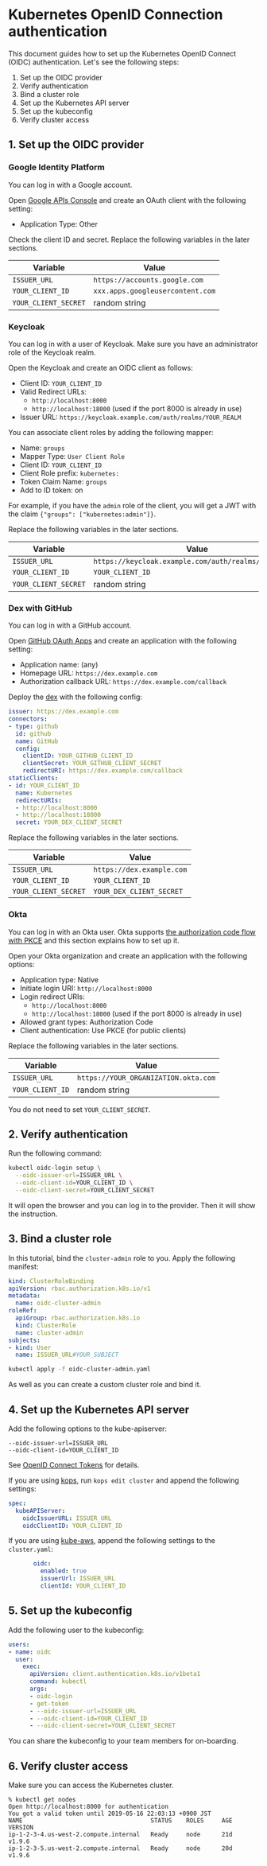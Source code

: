 # Kubernetes OpenID Connection authentication

This document guides how to set up the Kubernetes OpenID Connect (OIDC) authentication.
Let's see the following steps:

1. Set up the OIDC provider
1. Verify authentication
1. Bind a cluster role
1. Set up the Kubernetes API server
1. Set up the kubeconfig
1. Verify cluster access


## 1. Set up the OIDC provider

### Google Identity Platform

You can log in with a Google account.

Open [Google APIs Console](https://console.developers.google.com/apis/credentials) and create an OAuth client with the following setting:

- Application Type: Other

Check the client ID and secret.
Replace the following variables in the later sections.

Variable                | Value
------------------------|------
`ISSUER_URL`            | `https://accounts.google.com`
`YOUR_CLIENT_ID`        | `xxx.apps.googleusercontent.com`
`YOUR_CLIENT_SECRET`    | random string

### Keycloak

You can log in with a user of Keycloak.
Make sure you have an administrator role of the Keycloak realm.

Open the Keycloak and create an OIDC client as follows:

- Client ID: `YOUR_CLIENT_ID`
- Valid Redirect URLs:
    - `http://localhost:8000`
    - `http://localhost:18000` (used if the port 8000 is already in use)
- Issuer URL: `https://keycloak.example.com/auth/realms/YOUR_REALM`

You can associate client roles by adding the following mapper:

- Name: `groups`
- Mapper Type: `User Client Role`
- Client ID: `YOUR_CLIENT_ID`
- Client Role prefix: `kubernetes:`
- Token Claim Name: `groups`
- Add to ID token: on

For example, if you have the `admin` role of the client, you will get a JWT with the claim `{"groups": ["kubernetes:admin"]}`.

Replace the following variables in the later sections.

Variable                | Value
------------------------|------
`ISSUER_URL`            | `https://keycloak.example.com/auth/realms/YOUR_REALM`
`YOUR_CLIENT_ID`        | `YOUR_CLIENT_ID`
`YOUR_CLIENT_SECRET`    | random string

### Dex with GitHub

You can log in with a GitHub account.

Open [GitHub OAuth Apps](https://github.com/settings/developers) and create an application with the following setting:

- Application name: (any)
- Homepage URL: `https://dex.example.com`
- Authorization callback URL: `https://dex.example.com/callback`

Deploy the [dex](https://github.com/dexidp/dex) with the following config:

```yaml
issuer: https://dex.example.com
connectors:
- type: github
  id: github
  name: GitHub
  config:
    clientID: YOUR_GITHUB_CLIENT_ID
    clientSecret: YOUR_GITHUB_CLIENT_SECRET
    redirectURI: https://dex.example.com/callback
staticClients:
- id: YOUR_CLIENT_ID
  name: Kubernetes
  redirectURIs:
  - http://localhost:8000
  - http://localhost:18000
  secret: YOUR_DEX_CLIENT_SECRET
```

Replace the following variables in the later sections.

Variable                | Value
------------------------|------
`ISSUER_URL`            | `https://dex.example.com`
`YOUR_CLIENT_ID`        | `YOUR_CLIENT_ID`
`YOUR_CLIENT_SECRET`    | `YOUR_DEX_CLIENT_SECRET`

### Okta

You can log in with an Okta user.
Okta supports [the authorization code flow with PKCE](https://developer.okta.com/docs/guides/implement-auth-code-pkce/overview/)
and this section explains how to set up it.

Open your Okta organization and create an application with the following options:

- Application type: Native
- Initiate login URI: `http://localhost:8000`
- Login redirect URIs:
    - `http://localhost:8000`
    - `http://localhost:18000` (used if the port 8000 is already in use)
- Allowed grant types: Authorization Code
- Client authentication: Use PKCE (for public clients)

Replace the following variables in the later sections.

Variable                | Value
------------------------|------
`ISSUER_URL`            | `https://YOUR_ORGANIZATION.okta.com`
`YOUR_CLIENT_ID`        | random string

You do not need to set `YOUR_CLIENT_SECRET`.


## 2. Verify authentication

Run the following command:

```sh
kubectl oidc-login setup \
  --oidc-issuer-url=ISSUER_URL \
  --oidc-client-id=YOUR_CLIENT_ID \
  --oidc-client-secret=YOUR_CLIENT_SECRET
```

It will open the browser and you can log in to the provider.
Then it will show the instruction.


## 3. Bind a cluster role

In this tutorial, bind the `cluster-admin` role to you.
Apply the following manifest:

```yaml
kind: ClusterRoleBinding
apiVersion: rbac.authorization.k8s.io/v1
metadata:
  name: oidc-cluster-admin
roleRef:
  apiGroup: rbac.authorization.k8s.io
  kind: ClusterRole
  name: cluster-admin
subjects:
- kind: User
  name: ISSUER_URL#YOUR_SUBJECT
```

```sh
kubectl apply -f oidc-cluster-admin.yaml
```

As well as you can create a custom cluster role and bind it.


## 4. Set up the Kubernetes API server

Add the following options to the kube-apiserver:

```
--oidc-issuer-url=ISSUER_URL
--oidc-client-id=YOUR_CLIENT_ID
```

See [OpenID Connect Tokens](https://kubernetes.io/docs/reference/access-authn-authz/authentication/#openid-connect-tokens) for details.

If you are using [kops](https://github.com/kubernetes/kops), run `kops edit cluster` and append the following settings:

```yaml
spec:
  kubeAPIServer:
    oidcIssuerURL: ISSUER_URL
    oidcClientID: YOUR_CLIENT_ID
```

If you are using [kube-aws](https://github.com/kubernetes-incubator/kube-aws), append the following settings to the `cluster.yaml`:

```yaml
       oidc:
         enabled: true
         issuerUrl: ISSUER_URL
         clientId: YOUR_CLIENT_ID
```


## 5. Set up the kubeconfig

Add the following user to the kubeconfig:

```yaml
users:
- name: oidc
  user:
    exec:
      apiVersion: client.authentication.k8s.io/v1beta1
      command: kubectl
      args:
      - oidc-login
      - get-token
      - --oidc-issuer-url=ISSUER_URL
      - --oidc-client-id=YOUR_CLIENT_ID
      - --oidc-client-secret=YOUR_CLIENT_SECRET
```

You can share the kubeconfig to your team members for on-boarding.


## 6. Verify cluster access

Make sure you can access the Kubernetes cluster.

```
% kubectl get nodes
Open http://localhost:8000 for authentication
You got a valid token until 2019-05-16 22:03:13 +0900 JST
NAME                                    STATUS    ROLES     AGE       VERSION
ip-1-2-3-4.us-west-2.compute.internal   Ready     node      21d       v1.9.6
ip-1-2-3-5.us-west-2.compute.internal   Ready     node      20d       v1.9.6
```

